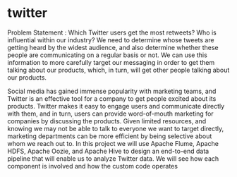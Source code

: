 # twitter
Problem Statement : Which Twitter users get the most retweets? Who is influential within our industry? We need to determine whose tweets are getting heard by the widest audience, and also determine whether these people are communicating on a regular basis or not. We can use this information to more carefully target our messaging in order to get them talking about our products, which, in turn, will get other people talking about our products.

Social media has gained immense popularity with marketing teams, and Twitter is an effective tool for a company to get people excited about its products. Twitter makes it easy to engage users and communicate directly with them, and in turn, users can provide word-of-mouth marketing for companies by discussing the products. Given limited resources, and knowing we may not be able to talk to everyone we want to target directly, marketing departments can be more efficient by being selective about whom we reach out to.
In this project we will use Apache Flume, Apache HDFS, Apache Oozie, and Apache Hive to design an end-to-end data pipeline that will enable us to analyze Twitter data. We will see how each component is involved and how the custom code operates
